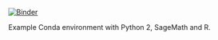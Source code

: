 [![Binder](https://mybinder.org/badge.svg)](https://mybinder.org/v2/gh/defeo/sage-r/master)

Example Conda environment with Python 2, SageMath and R.
